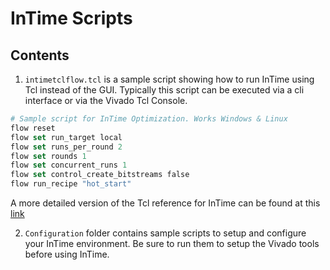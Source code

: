 # InTime Scripts

## Contents

1. `intimetclflow.tcl` is a sample script showing how to run InTime using Tcl instead of the GUI. Typically this script can be executed via a cli interface or via the Vivado Tcl Console.

```Tcl
# Sample script for InTime Optimization. Works Windows & Linux
flow reset
flow set run_target local
flow set runs_per_round 2
flow set rounds 1
flow set concurrent_runs 1
flow set control_create_bitstreams false
flow run_recipe "hot_start"
```

A more detailed version of the Tcl reference for InTime can be found at this [link](https://docs.plunify.com/intime/flow_properties.html) 


2. `Configuration` folder contains sample scripts to setup and configure your InTime environment. Be sure to run them to setup the Vivado tools before using InTime. 


